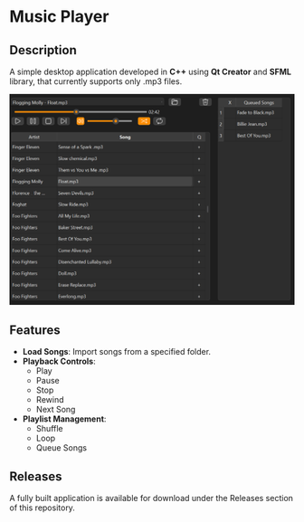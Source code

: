 # Music Player

## Description

A simple desktop application developed in **C++** using **Qt Creator** and **SFML** library, that currently supports only .mp3 files.

![Alt text](https://github.com/nemcica/musicplayer/blob/main/musicplayer.png?raw=true)

## Features

- **Load Songs**: Import songs from a specified folder.
- **Playback Controls**: 
  - Play
  - Pause
  - Stop
  - Rewind
  - Next Song
- **Playlist Management**: 
  - Shuffle
  - Loop
  - Queue Songs

## Releases

A fully built application is available for download under the Releases section of this repository.

